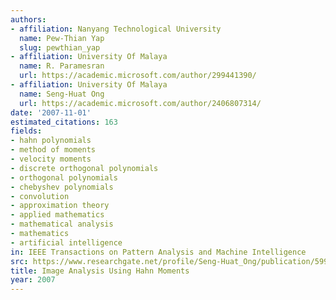 ```yaml
---
authors:
- affiliation: Nanyang Technological University
  name: Pew-Thian Yap
  slug: pewthian_yap
- affiliation: University Of Malaya
  name: R. Paramesran
  url: https://academic.microsoft.com/author/299441390/
- affiliation: University Of Malaya
  name: Seng-Huat Ong
  url: https://academic.microsoft.com/author/2406807314/
date: '2007-11-01'
estimated_citations: 163
fields:
- hahn polynomials
- method of moments
- velocity moments
- discrete orthogonal polynomials
- orthogonal polynomials
- chebyshev polynomials
- convolution
- approximation theory
- applied mathematics
- mathematical analysis
- mathematics
- artificial intelligence
in: IEEE Transactions on Pattern Analysis and Machine Intelligence
src: https://www.researchgate.net/profile/Seng-Huat_Ong/publication/5991317_Image_Analysis_Using_Hahn_Moments/links/00b49528cc3c2969b1000000.pdf
title: Image Analysis Using Hahn Moments
year: 2007
---
```

